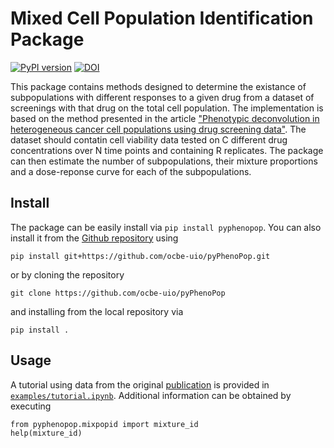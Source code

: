 Mixed Cell Population Identification Package
=======================
[![PyPI version](https://badge.fury.io/py/pyphenopop.svg)](https://badge.fury.io/py/pyphenopop)
[![DOI](https://zenodo.org/badge/DOI/10.5281/zenodo.7323577.svg)](https://doi.org/10.5281/zenodo.7323577)



This package contains methods designed to determine the existance of 
subpopulations with different responses to a given drug from a dataset of 
screenings with that drug on the total cell population. The implementation is
based on the method presented in the article 
["Phenotypic deconvolution in heterogeneous cancer cell populations using drug screening data"](https://doi.org/10.1101/2022.01.17.476604).
The dataset should contatin cell viability data tested on C different drug concentrations over 
N time points and containing R replicates. The package can then estimate the 
number of subpopulations, their mixture proportions and a dose-reponse curve 
for each of the subpopulations. 

## Install
The package can be easily install via `pip install pyphenopop`. You can also install it from the [Github repository](https://github.com/ocbe-uio/pyPhenoPop) using 

`pip install git+https://github.com/ocbe-uio/pyPhenoPop.git` 

or by cloning the repository

`git clone https://github.com/ocbe-uio/pyPhenoPop` 

and installing from the local repository via

`pip install .`

## Usage

A tutorial using data from the original [publication](https://doi.org/10.1101/2022.01.17.476604) is provided in [`examples/tutorial.ipynb`](https://github.com/ocbe-uio/pyPhenoPop/blob/main/examples/tutorial.ipynb). Additional information can be obtained by executing

```
from pyphenopop.mixpopid import mixture_id
help(mixture_id)
